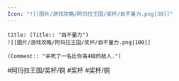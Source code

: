 ```yaml
---
Icon: "![[图片/游戏攻略/阿玛拉王国/奖杯/自不量力.png|30]]"
---
```

```ad-common-bronze-trophy
title: (Title:: "自不量力")
![[图片/游戏攻略/阿玛拉王国/奖杯/自不量力.png|100]]

(Comment:: "杀死了一名比你高4级的敌人.")
```

#阿玛拉王国/奖杯/铜 #奖杯 #奖杯/铜
